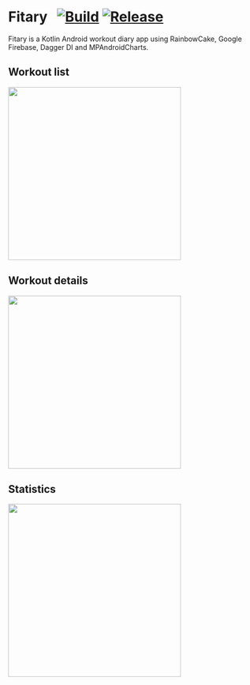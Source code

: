 # Fitary &nbsp; [![Build](https://github.com/MarcellHarmaci/Fitary/actions/workflows/build.yml/badge.svg)](https://github.com/MarcellHarmaci/Fitary/actions/workflows/build.yml) [![Release](https://github.com/MarcellHarmaci/Fitary/actions/workflows/release.yml/badge.svg)](https://github.com/MarcellHarmaci/Fitary/actions/workflows/release.yml)
Fitary is a Kotlin Android workout diary app using RainbowCake, Google Firebase, Dagger DI and MPAndroidCharts.

## Workout list
<img src="https://user-images.githubusercontent.com/47602777/192316653-d1498386-bb87-4c6b-bc25-15123bf0e434.jpg" width="350" >

## Workout details
<img src="https://user-images.githubusercontent.com/47602777/192316660-238c80be-8ffd-43c2-9e4c-8c165c0ca233.jpg" width="350" >

## Statistics
<img src="https://user-images.githubusercontent.com/47602777/192316667-6695603c-6c36-468b-890e-fc517884db42.jpg" width="350" >
